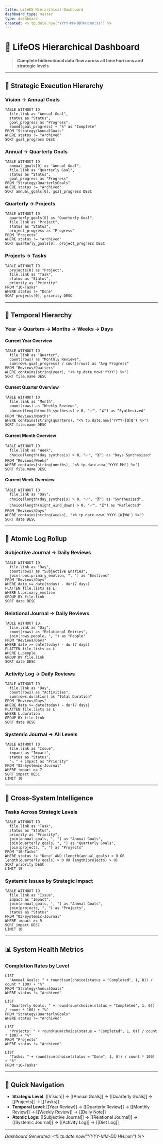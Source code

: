 ```yaml
---
title: LifeOS Hierarchical Dashboard
dashboard_type: master
type: dashboard
created: <% tp.date.now("YYYY-MM-DDTHH:mm:ss") %>
---
```


# 🌟 LifeOS Hierarchical Dashboard

> **Complete bidirectional data flow across all time horizons and strategic levels**

---

## 🎯 Strategic Execution Hierarchy

### Vision → Annual Goals
```dataview
TABLE WITHOUT ID
  file.link as "Annual Goal",
  status as "Status",
  goal_progress as "Progress",
  round(goal_progress) + "%" as "Complete"
FROM "Strategy/AnnualGoals"
WHERE status != "Archived"
SORT goal_progress DESC
```

### Annual → Quarterly Goals
```dataview
TABLE WITHOUT ID
  annual_goals[0] as "Annual Goal",
  file.link as "Quarterly Goal",
  status as "Status",
  goal_progress as "Progress"
FROM "Strategy/QuarterlyGoals"
WHERE status != "Archived"
SORT annual_goals[0], goal_progress DESC
```

### Quarterly → Projects
```dataview
TABLE WITHOUT ID
  quarterly_goals[0] as "Quarterly Goal",
  file.link as "Project",
  status as "Status",
  project_progress as "Progress"
FROM "Projects"
WHERE status != "Archived"
SORT quarterly_goals[0], project_progress DESC
```

### Projects → Tasks
```dataview
TABLE WITHOUT ID
  projects[0] as "Project",
  file.link as "Task",
  status as "Status",
  priority as "Priority"
FROM "16-Tasks"
WHERE status != "Done"
SORT projects[0], priority DESC
```

---

## 📅 Temporal Hierarchy

### Year → Quarters → Months → Weeks → Days

#### Current Year Overview
```dataview
TABLE WITHOUT ID
  file.link as "Quarter",
  count(rows) as "Monthly Reviews",
  sum(rows.goal_progress) / count(rows) as "Avg Progress"
FROM "Reviews/Quarters"
WHERE contains(string(year), "<% tp.date.now('YYYY') %>")
SORT file.name DESC
```

#### Current Quarter Overview
```dataview
TABLE WITHOUT ID
  file.link as "Month",
  count(rows) as "Weekly Reviews",
  choice(length(month_synthesis) > 0, "✅", "⏳") as "Synthesized"
FROM "Reviews/Months"
WHERE contains(string(quarters), "<% tp.date.now('YYYY-[Q]Q') %>")
SORT file.name DESC
```

#### Current Month Overview
```dataview
TABLE WITHOUT ID
  file.link as "Week",
  choice(length(day_synthesis) > 0, "✅", "⏳") as "Days Synthesized"
FROM "Reviews/Weeks"
WHERE contains(string(months), "<% tp.date.now('YYYY-MM') %>")
SORT file.name DESC
```

#### Current Week Overview
```dataview
TABLE WITHOUT ID
  file.link as "Day",
  choice(length(day_synthesis) > 0, "✅", "⏳") as "Synthesized",
  choice(length(night_wind_down) > 0, "✅", "⏳") as "Reflected"
FROM "Reviews/Days"
WHERE contains(string(weeks), "<% tp.date.now('YYYY-[W]WW') %>")
SORT date DESC
```

---

## 🧠 Atomic Log Rollup

### Subjective Journal → Daily Reviews
```dataview
TABLE WITHOUT ID
  file.link as "Day",
  count(rows) as "Subjective Entries",
  join(rows.primary_emotion, ", ") as "Emotions"
FROM "Reviews/Days"
WHERE date >= date(today) - dur(7 days)
FLATTEN file.lists as L
WHERE L.primary_emotion
GROUP BY file.link
SORT date DESC
```

### Relational Journal → Daily Reviews
```dataview
TABLE WITHOUT ID
  file.link as "Day",
  count(rows) as "Relational Entries",
  join(rows.people, ", ") as "People"
FROM "Reviews/Days"
WHERE date >= date(today) - dur(7 days)
FLATTEN file.lists as L
WHERE L.people
GROUP BY file.link
SORT date DESC
```

### Activity Log → Daily Reviews
```dataview
TABLE WITHOUT ID
  file.link as "Day",
  count(rows) as "Activities",
  sum(rows.duration) as "Total Duration"
FROM "Reviews/Days"
WHERE date >= date(today) - dur(7 days)
FLATTEN file.lists as L
WHERE L.duration
GROUP BY file.link
SORT date DESC
```

### Systemic Journal → All Levels
```dataview
TABLE WITHOUT ID
  file.link as "Issue",
  impact as "Impact",
  status as "Status",
  "⚠️ " + impact as "Priority"
FROM "03-Systemic-Journal"
WHERE impact >= 7
SORT impact DESC
LIMIT 10
```

---

## 🔗 Cross-System Intelligence

### Tasks Across Strategic Levels
```dataview
TABLE WITHOUT ID
  file.link as "Task",
  status as "Status",
  priority as "Priority",
  join(annual_goals, ", ") as "Annual Goals",
  join(quarterly_goals, ", ") as "Quarterly Goals",
  join(projects, ", ") as "Projects"
FROM "16-Tasks"
WHERE status != "Done" AND (length(annual_goals) > 0 OR length(quarterly_goals) > 0 OR length(projects) > 0)
SORT priority DESC
LIMIT 15
```

### Systemic Issues by Strategic Impact
```dataview
TABLE WITHOUT ID
  file.link as "Issue",
  impact as "Impact",
  join(annual_goals, ", ") as "Annual Goals",
  join(projects, ", ") as "Projects",
  status as "Status"
FROM "03-Systemic-Journal"
WHERE impact >= 5
SORT impact DESC
LIMIT 10
```

---

## 📊 System Health Metrics

### Completion Rates by Level
```dataview
LIST
  "Annual Goals: " + round(sum(choice(status = "Completed", 1, 0)) / count * 100) + "%"
FROM "Strategy/AnnualGoals"
WHERE status != "Archived"
```

```dataview
LIST
  "Quarterly Goals: " + round(sum(choice(status = "Completed", 1, 0)) / count * 100) + "%"
FROM "Strategy/QuarterlyGoals"
WHERE status != "Archived"
```

```dataview
LIST
  "Projects: " + round(sum(choice(status = "Completed", 1, 0)) / count * 100) + "%"
FROM "Projects"
WHERE status != "Archived"
```

```dataview
LIST
  "Tasks: " + round(sum(choice(status = "Done", 1, 0)) / count * 100) + "%"
FROM "16-Tasks"
```

---

## 🎯 Quick Navigation

- **Strategic Level**: [[Vision]] → [[Annual Goals]] → [[Quarterly Goals]] → [[Projects]] → [[Tasks]]
- **Temporal Level**: [[Year Review]] → [[Quarterly Review]] → [[Monthly Review]] → [[Weekly Review]] → [[Daily Note]]
- **Atomic Logs**: [[Subjective Journal]] → [[Relational Journal]] → [[Systemic Journal]] → [[Activity Log]] → [[Diet Log]]

---

*Dashboard Generated: <% tp.date.now("YYYY-MM-DD HH:mm") %>*
